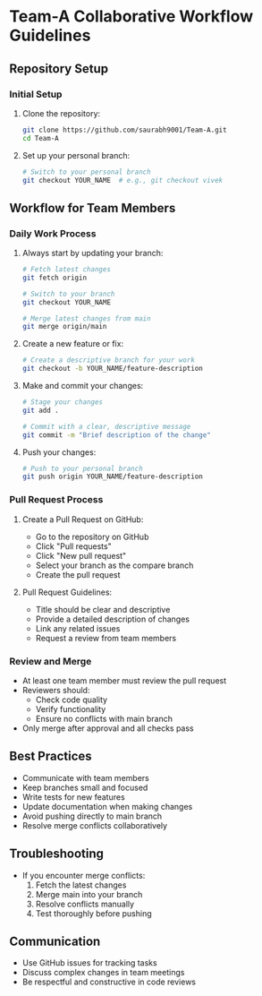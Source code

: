 # Team-A Collaborative Workflow Guidelines

## Repository Setup

### Initial Setup
1. Clone the repository:
   ```bash
   git clone https://github.com/saurabh9001/Team-A.git
   cd Team-A
   ```

2. Set up your personal branch:
   ```bash
   # Switch to your personal branch
   git checkout YOUR_NAME  # e.g., git checkout vivek
   ```

## Workflow for Team Members

### Daily Work Process
1. Always start by updating your branch:
   ```bash
   # Fetch latest changes
   git fetch origin

   # Switch to your branch
   git checkout YOUR_NAME

   # Merge latest changes from main
   git merge origin/main
   ```

2. Create a new feature or fix:
   ```bash
   # Create a descriptive branch for your work
   git checkout -b YOUR_NAME/feature-description
   ```

3. Make and commit your changes:
   ```bash
   # Stage your changes
   git add .

   # Commit with a clear, descriptive message
   git commit -m "Brief description of the change"
   ```

4. Push your changes:
   ```bash
   # Push to your personal branch
   git push origin YOUR_NAME/feature-description
   ```

### Pull Request Process
1. Create a Pull Request on GitHub:
   - Go to the repository on GitHub
   - Click "Pull requests"
   - Click "New pull request"
   - Select your branch as the compare branch
   - Create the pull request

2. Pull Request Guidelines:
   - Title should be clear and descriptive
   - Provide a detailed description of changes
   - Link any related issues
   - Request a review from team members

### Review and Merge
- At least one team member must review the pull request
- Reviewers should:
  - Check code quality
  - Verify functionality
  - Ensure no conflicts with main branch
- Only merge after approval and all checks pass

## Best Practices
- Communicate with team members
- Keep branches small and focused
- Write tests for new features
- Update documentation when making changes
- Avoid pushing directly to main branch
- Resolve merge conflicts collaboratively

## Troubleshooting
- If you encounter merge conflicts:
  1. Fetch the latest changes
  2. Merge main into your branch
  3. Resolve conflicts manually
  4. Test thoroughly before pushing

## Communication
- Use GitHub issues for tracking tasks
- Discuss complex changes in team meetings
- Be respectful and constructive in code reviews
